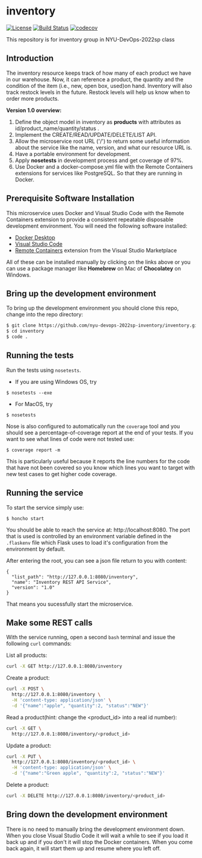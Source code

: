 # inventory
[![License](https://img.shields.io/badge/License-Apache%202.0-blue.svg)](https://opensource.org/licenses/Apache-2.0)
[![Build Status](https://github.com/nyu-devops-2022sp-inventory/inventory/actions/workflows/workflow.yml/badge.svg)](https://github.com/nyu-devops-2022sp-inventory/inventory/actions)
[![codecov](https://codecov.io/gh/nyu-devops-2022sp-inventory/inventory/branch/main/graph/badge.svg?token=ZF83M7IUDQ)](https://codecov.io/gh/nyu-devops-2022sp-inventory/inventory)

This repository is for inventory group in NYU-DevOps-2022sp class

## Introduction
The inventory resource keeps track of how many of each product we have in our warehouse. Now, it can reference a product, the quantity and the condition of the item (i.e., new, open box, used)on hand. Inventory will also track restock levels in the future. Restock levels will help us know when to order more products.

**Version 1.0 overview:**
1. Define the object model in inventory as **products** with attributes as id/product_name/quantity/status .
2. Implement the CREATE/READ/UPDATE/DELETE/LIST API.
3. Allow the microservice root URL ('/') to return some useful information about the service like the name, version, and what our resource URL is.
4. Have a portable environment for development.
5. Apply **nosetests** in development process and get coverage of 97%.
6. Use Docker and a docker-compose.yml file with the Remote Containers extensions for services like PostgreSQL. So that they are running in Docker.


## Prerequisite Software Installation

This microservice uses Docker and Visual Studio Code with the Remote Containers extension to provide a consistent repeatable disposable development environment.
You will need the following software installed:

- [Docker Desktop](https://www.docker.com/products/docker-desktop)
- [Visual Studio Code](https://code.visualstudio.com)
- [Remote Containers](https://marketplace.visualstudio.com/items?itemName=ms-vscode-remote.remote-containers) extension from the Visual Studio Marketplace

All of these can be installed manually by clicking on the links above or you can use a package manager like **Homebrew** on Mac of **Chocolatey** on Windows.

## Bring up the development environment

To bring up the development environment you should clone this repo, change into the repo directory:

```bash
$ git clone https://github.com/nyu-devops-2022sp-inventory/inventory.git
$ cd inventory
$ code .
```

## Running the tests

Run the tests using `nosetests`.

- If you are using Windows OS, try
```shell
$ nosetests --exe
```

- For MacOS, try
```shell
$ nosetests
```

Nose is also configured to automatically run the `coverage` tool and you should see a percentage-of-coverage report at the end of your tests. If you want to see what lines of code were not tested use:

```shell
$ coverage report -m
```

This is particularly useful because it reports the line numbers for the code that have not been covered so you know which lines you want to target with new test cases to get higher code coverage.

## Running the service

To start the service simply use:

```shell
$ honcho start
```

You should be able to reach the service at: http://localhost:8080. The port that is used is controlled by an environment variable defined in the `.flaskenv` file which Flask uses to load it's configuration from the environment by default.

After entering the root, you can see a json file return to you with content:

```shell
{
  "list_path": "http://127.0.0.1:8080/inventory", 
  "name": "Inventory REST API Service", 
  "version": "1.0"
}
```
That means you sucessfully start the microservice.

## Make some REST calls

With the service running, open a second `bash` terminal and issue the following `curl` commands:

List all products:

```bash
curl -X GET http://127.0.0.1:8080/inventory 
```

Create a product:

```bash
curl -X POST \
  http://127.0.0.1:8080/inventory \
  -H 'content-type: application/json' \
  -d '{"name":"apple", "quantity":2, "status":"NEW"}'
```

Read a product(hint: change the <product_id> into a real id number):

```bash
curl -X GET \
  http://127.0.0.1:8080/inventory/<product_id>
```

Update a product:

```bash
curl -X PUT \
  http://127.0.0.1:8080/inventory/<product_id> \
  -H 'content-type: application/json' \
  -d '{"name":"Green apple", "quantity":2, "status":"NEW"}'
```

Delete a product:

```bash
curl -X DELETE http://127.0.0.1:8080/inventory/<product_id>
```

## Bring down the development environment

There is no need to manually bring the development environment down. When you close Visual Studio Code it will wait a while to see if you load it back up and if you don't it will stop the Docker containers. When you come back again, it will start them up and resume where you left off.
